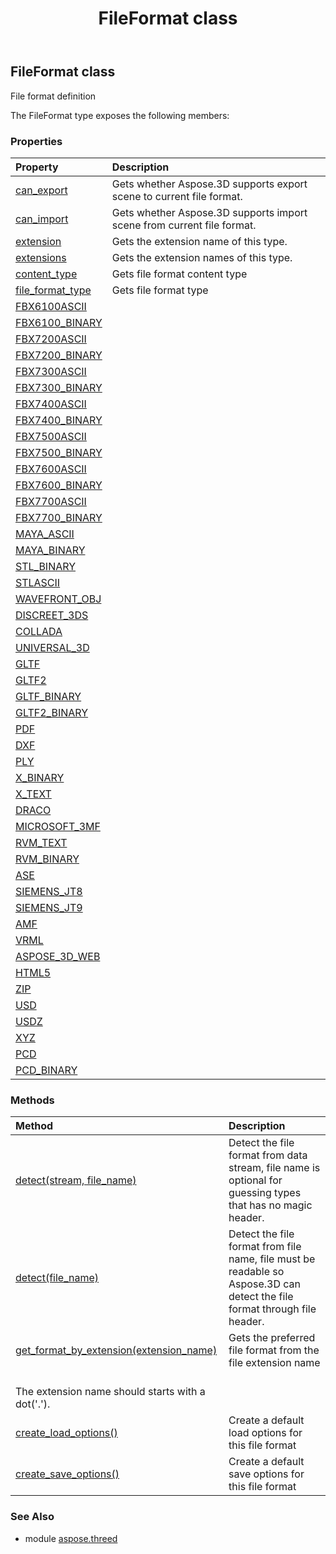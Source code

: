 ﻿---
title: FileFormat class
second_title: Aspose.3D for Python via .NET API References
description: 
type: docs
weight: 70
url: /python-net/aspose.threed/fileformat/
is_root: false
---

## FileFormat class

File format definition



The FileFormat type exposes the following members:

### Properties
| Property | Description |
| :- | :- |
| [can_export](/3d/python-net/aspose.threed/fileformat/can_export) | Gets whether Aspose.3D supports export scene to current file format. |
| [can_import](/3d/python-net/aspose.threed/fileformat/can_import) | Gets whether Aspose.3D supports import scene from current file format. |
| [extension](/3d/python-net/aspose.threed/fileformat/extension) | Gets the extension name of this type. |
| [extensions](/3d/python-net/aspose.threed/fileformat/extensions) | Gets the extension names of this type. |
| [content_type](/3d/python-net/aspose.threed/fileformat/content_type) | Gets file format content type |
| [file_format_type](/3d/python-net/aspose.threed/fileformat/file_format_type) | Gets file format type |
| [FBX6100ASCII](/3d/python-net/aspose.threed/fileformat/FBX6100ASCII) |  |
| [FBX6100_BINARY](/3d/python-net/aspose.threed/fileformat/FBX6100_BINARY) |  |
| [FBX7200ASCII](/3d/python-net/aspose.threed/fileformat/FBX7200ASCII) |  |
| [FBX7200_BINARY](/3d/python-net/aspose.threed/fileformat/FBX7200_BINARY) |  |
| [FBX7300ASCII](/3d/python-net/aspose.threed/fileformat/FBX7300ASCII) |  |
| [FBX7300_BINARY](/3d/python-net/aspose.threed/fileformat/FBX7300_BINARY) |  |
| [FBX7400ASCII](/3d/python-net/aspose.threed/fileformat/FBX7400ASCII) |  |
| [FBX7400_BINARY](/3d/python-net/aspose.threed/fileformat/FBX7400_BINARY) |  |
| [FBX7500ASCII](/3d/python-net/aspose.threed/fileformat/FBX7500ASCII) |  |
| [FBX7500_BINARY](/3d/python-net/aspose.threed/fileformat/FBX7500_BINARY) |  |
| [FBX7600ASCII](/3d/python-net/aspose.threed/fileformat/FBX7600ASCII) |  |
| [FBX7600_BINARY](/3d/python-net/aspose.threed/fileformat/FBX7600_BINARY) |  |
| [FBX7700ASCII](/3d/python-net/aspose.threed/fileformat/FBX7700ASCII) |  |
| [FBX7700_BINARY](/3d/python-net/aspose.threed/fileformat/FBX7700_BINARY) |  |
| [MAYA_ASCII](/3d/python-net/aspose.threed/fileformat/MAYA_ASCII) |  |
| [MAYA_BINARY](/3d/python-net/aspose.threed/fileformat/MAYA_BINARY) |  |
| [STL_BINARY](/3d/python-net/aspose.threed/fileformat/STL_BINARY) |  |
| [STLASCII](/3d/python-net/aspose.threed/fileformat/STLASCII) |  |
| [WAVEFRONT_OBJ](/3d/python-net/aspose.threed/fileformat/WAVEFRONT_OBJ) |  |
| [DISCREET_3DS](/3d/python-net/aspose.threed/fileformat/DISCREET_3DS) |  |
| [COLLADA](/3d/python-net/aspose.threed/fileformat/COLLADA) |  |
| [UNIVERSAL_3D](/3d/python-net/aspose.threed/fileformat/UNIVERSAL_3D) |  |
| [GLTF](/3d/python-net/aspose.threed/fileformat/GLTF) |  |
| [GLTF2](/3d/python-net/aspose.threed/fileformat/GLTF2) |  |
| [GLTF_BINARY](/3d/python-net/aspose.threed/fileformat/GLTF_BINARY) |  |
| [GLTF2_BINARY](/3d/python-net/aspose.threed/fileformat/GLTF2_BINARY) |  |
| [PDF](/3d/python-net/aspose.threed/fileformat/PDF) |  |
| [DXF](/3d/python-net/aspose.threed/fileformat/DXF) |  |
| [PLY](/3d/python-net/aspose.threed/fileformat/PLY) |  |
| [X_BINARY](/3d/python-net/aspose.threed/fileformat/X_BINARY) |  |
| [X_TEXT](/3d/python-net/aspose.threed/fileformat/X_TEXT) |  |
| [DRACO](/3d/python-net/aspose.threed/fileformat/DRACO) |  |
| [MICROSOFT_3MF](/3d/python-net/aspose.threed/fileformat/MICROSOFT_3MF) |  |
| [RVM_TEXT](/3d/python-net/aspose.threed/fileformat/RVM_TEXT) |  |
| [RVM_BINARY](/3d/python-net/aspose.threed/fileformat/RVM_BINARY) |  |
| [ASE](/3d/python-net/aspose.threed/fileformat/ASE) |  |
| [SIEMENS_JT8](/3d/python-net/aspose.threed/fileformat/SIEMENS_JT8) |  |
| [SIEMENS_JT9](/3d/python-net/aspose.threed/fileformat/SIEMENS_JT9) |  |
| [AMF](/3d/python-net/aspose.threed/fileformat/AMF) |  |
| [VRML](/3d/python-net/aspose.threed/fileformat/VRML) |  |
| [ASPOSE_3D_WEB](/3d/python-net/aspose.threed/fileformat/ASPOSE_3D_WEB) |  |
| [HTML5](/3d/python-net/aspose.threed/fileformat/HTML5) |  |
| [ZIP](/3d/python-net/aspose.threed/fileformat/ZIP) |  |
| [USD](/3d/python-net/aspose.threed/fileformat/USD) |  |
| [USDZ](/3d/python-net/aspose.threed/fileformat/USDZ) |  |
| [XYZ](/3d/python-net/aspose.threed/fileformat/XYZ) |  |
| [PCD](/3d/python-net/aspose.threed/fileformat/PCD) |  |
| [PCD_BINARY](/3d/python-net/aspose.threed/fileformat/PCD_BINARY) |  |


### Methods
| Method | Description |
| :- | :- |
| [detect(stream, file_name)](/3d/python-net/aspose.threed/fileformat/detect/#io.RawIOBase-str) | Detect the file format from data stream, file name is optional for guessing types that has no magic header. |
| [detect(file_name)](/3d/python-net/aspose.threed/fileformat/detect/#str) | Detect the file format from file name, file must be readable so Aspose.3D can detect the file format through file header. |
| [get_format_by_extension(extension_name)](/3d/python-net/aspose.threed/fileformat/get_format_by_extension/#str) | Gets the preferred file format from the file extension name<br/>The extension name should starts with a dot('.'). |
| [create_load_options()](/3d/python-net/aspose.threed/fileformat/create_load_options/#) | Create a default load options for this file format |
| [create_save_options()](/3d/python-net/aspose.threed/fileformat/create_save_options/#) | Create a default save options for this file format |


### See Also

* module [aspose.threed](../)
